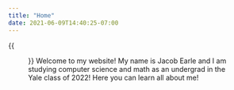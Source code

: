 ```yaml
---
title: "Home"
date: 2021-06-09T14:40:25-07:00
---
```

{{<figure src="/images/me.jpg">}}
Welcome to my website! My name is Jacob Earle and I am studying computer science and math as an undergrad in the Yale class of 2022! Here you can learn all about me!